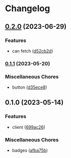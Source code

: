 # Changelog

## [0.2.0](https://www.github.com/brokeyourbike/providus-bank-api-client-php/compare/v0.1.1...v0.2.0) (2023-06-29)


### Features

* can fetch ([d52cb2d](https://www.github.com/brokeyourbike/providus-bank-api-client-php/commit/d52cb2df9ece477d84cdd186f134f1a213e8dd7e))

### [0.1.1](https://www.github.com/brokeyourbike/providus-bank-api-client-php/compare/v0.1.0...v0.1.1) (2023-05-20)


### Miscellaneous Chores

* button ([d35ece8](https://www.github.com/brokeyourbike/providus-bank-api-client-php/commit/d35ece8d990cfaf2e5934202e4d89003dd951a6b))

## 0.1.0 (2023-05-14)


### Features

* client ([699ac26](https://www.github.com/brokeyourbike/providus-bank-api-client-php/commit/699ac26263ba76f54588a0ca3c1d59790729737b))


### Miscellaneous Chores

* badges ([afba75b](https://www.github.com/brokeyourbike/providus-bank-api-client-php/commit/afba75b089c801f929c8c0737e2fa58011f91299))
